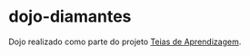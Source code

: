 # dojo-diamantes

Dojo realizado como parte do projeto [Teias de Aprendizagem](https://github.com/webgoal/teias-de-aprendizagem).

